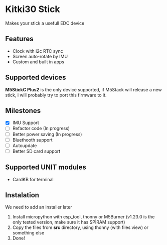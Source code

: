 # Kitki30 Stick
Makes your stick a usefull EDC device
## Features
- Clock with i2c RTC sync
- Screen auto-rotate by IMU
- Custom and built in apps

## Supported devices
**M5StickC Plus2** is the only device supported, if M5Stack will release a new stick, i will probably try to port this firmware to it.

## Milestones
- [X] IMU Support
- [ ] Refactor code (In progress)
- [ ] Better power saving (In progress)
- [ ] Bluethooth support
- [ ] Autoupdate
- [ ] Better SD card support

## Supported UNIT modules
- CardKB for terminal

## Instalation
We need to add an installer later

1. Install micropython with esp_tool, thonny or M5Burner (v1.23.0 is the only tested version, make sure it has SPIRAM support)
2. Copy the files from **src** directory, using thonny (with files view) or something else
3. Done!
